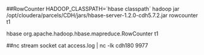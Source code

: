 ##RowCounter
HADOOP_CLASSPATH=&acute;hbase classpath&acute; hadoop jar /opt/cloudera/parcels/CDH/jars/hbase-server-1.2.0-cdh5.7.2.jar rowcounter t1

hbase org.apache.hadoop.hbase.mapreduce.RowCounter t1

##nc stream socket
cat access.log | nc -lk cdh180 9977
